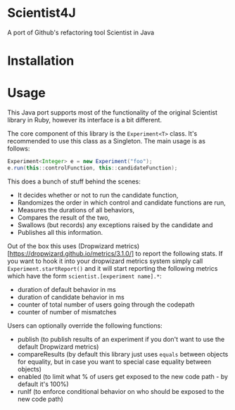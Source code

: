 # Scientist4J

A port of Github's refactoring tool Scientist in Java

# Installation

# Usage

This Java port supports most of the functionality of the original Scientist library in Ruby, however its interface is a bit different.

The core component of this library is the `Experiment<T>` class. It's recommended to use this class as a Singleton. The main usage is as follows:

```java
Experiment<Integer> e = new Experiment("foo");
e.run(this::controlFunction, this::candidateFunction);
```

This does a bunch of stuff behind the scenes:
* It decides whether or not to run the candidate function,
* Randomizes the order in which control and candidate functions are run,
* Measures the durations of all behaviors,
* Compares the result of the two,
* Swallows (but records) any exceptions raised by the candidate and
* Publishes all this information.

Out of the box this uses (Dropwizard metrics)[https://dropwizard.github.io/metrics/3.1.0/] to report the following stats.
If you want to hook it into your dropwizard metrics system simply call `Experiment.startReport()` and it will start reporting the following
metrics which have the form `scientist.[experiment name].*`:

* duration of default behavior in ms
* duration of candidate behavior in ms
* counter of total number of users going through the codepath
* counter of number of mismatches


Users can optionally override the following functions:

* publish (to publish results of an experiment if you don't want to use the default Dropwizard metrics)
* compareResults (by default this library just uses `equals` between objects for equality, but in case you want to special case equality between objects)
* enabled (to limit what % of users get exposed to the new code path - by default it's 100%)
* runIf (to enforce conditional behavior on who should be exposed to the new code path)
